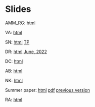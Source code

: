 # Slides

AMM_RG: [html](https://rawcdn.githack.com/hans-mtz/Slides/main/prod_fun/prod_fun_html.html)

VA: [html](https://rawcdn.githack.com/hans-mtz/Slides/main/VA/SRP_MP.html)

SN: [html](https://raw.githack.com/hans-mtz/Slides/main/Gen/SN.html) [TP](https://raw.githack.com/hans-mtz/Slides/main/Gen/SN0122.html)

DR: [html](https://raw.githack.com/hans-mtz/Slides/main/Gen/DR.html) [June, 2022](https://raw.githack.com/hans-mtz/Slides/main/Slides/DR-062022.html)

DC: [html](https://raw.githack.com/hans-mtz/Slides/main/Gen/DC.html)

AB: [html](https://raw.githack.com/hans-mtz/Slides/main/Gen/AB.html)

NK: [html](https://raw.githack.com/hans-mtz/Slides/main/Gen/NK2022.html)

Summer paper: [html](https://raw.githack.com/hans-mtz/Slides/main/Gen/SP_05-2022.html) [pdf](https://rawcdn.githack.com/hans-mtz/Slides/74d879a38172845ab61ea8a7ac6347eccf5e4da6/Gen/Cournot%20rationalizability%20and%20measurement%20error.pdf) [previous version](https://raw.githack.com/hans-mtz/Slides/main/Gen/SP_02-2022.html)

RA: [html](https://raw.githack.com/hans-mtz/Slides/main/Slides/Allen033022.html)
